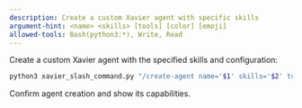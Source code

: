 ```yaml
---
description: Create a custom Xavier agent with specific skills
argument-hint: <name> <skills> [tools] [color] [emoji]
allowed-tools: Bash(python3:*), Write, Read
---
```


Create a custom Xavier agent with the specified skills and configuration:

```bash
python3 xavier_slash_command.py "/create-agent name='$1' skills='$2' tools='${3:-Read,Write,Edit,Bash}' color='${4:-blue}' emoji='${5:-🤖}'"
```

Confirm agent creation and show its capabilities.